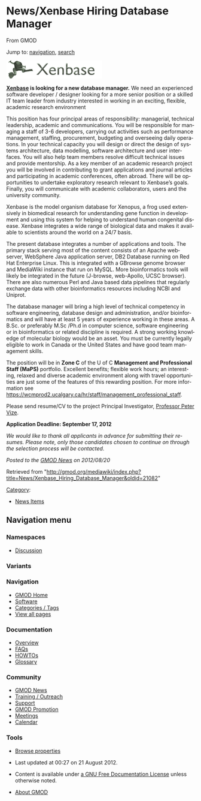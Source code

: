 <div id="mw-page-base" class="noprint">

</div>

<div id="mw-head-base" class="noprint">

</div>

<div id="content" class="mw-body" role="main">

<span id="top"></span>

<div id="mw-js-message" style="display:none;">

</div>



# <span dir="auto">News/Xenbase Hiring Database Manager</span>

<div id="bodyContent">

<div id="siteSub">

From GMOD

</div>

<div id="contentSub">

</div>

<div id="jump-to-nav" class="mw-jump">

Jump to: [navigation](#mw-navigation), [search](#p-search)

</div>

<div id="mw-content-text" class="mw-content-ltr" lang="en" dir="ltr">

<div class="floatright">

<a href="../File:XenbaseLogo.png" class="image"
title="Xenbase logo"><img
src="../../mediawiki/images/8/88/XenbaseLogo.png" width="256"
height="48" alt="Xenbase logo" /></a>

</div>

**<a href="http://www.xenbase.org" class="external text"
rel="nofollow">Xenbase</a> is looking for a new database manager.** We
need an experienced software developer / designer looking for a more
senior position or a skilled IT team leader from industry interested in
working in an exciting, flexible, academic research environment

  
This position has four principal areas of responsibility: managerial,
technical leadership, academic and communications. You will be
responsible for managing a staff of 3-6 developers, carrying out
activities such as performance management, staffing, procurement,
budgeting and overseeing daily operations. In your technical capacity
you will design or direct the design of systems architecture, data
modelling, software architecture and user interfaces. You will also help
team members resolve difficult technical issues and provide mentorship.
As a key member of an academic research project you will be involved in
contributing to grant applications and journal articles and
participating in academic conferences, often abroad. There will be
opportunities to undertake exploratory research relevant to Xenbase’s
goals. Finally, you will communicate with academic collaborators, users
and the university community.

  
Xenbase is the model organism database for Xenopus, a frog used
extensively in biomedical research for understanding gene function in
development and using this system for helping to understand human
congenital disease. Xenbase integrates a wide range of biological data
and makes it available to scientists around the world on a 24/7 basis.

  
The present database integrates a number of applications and tools. The
primary stack serving most of the content consists of an Apache
webserver, WebSphere Java application server, DB2 Database running on
Red Hat Enterprise Linux. This is integrated with a GBrowse genome
browser and MediaWiki instance that run on MySQL. More bioinformatics
tools will likely be integrated in the future (J-browse, web-Apollo,
UCSC browser). There are also numerous Perl and Java based data
pipelines that regularly exchange data with other bioinformatics
resources including NCBI and Uniprot.

  
The database manager will bring a high level of technical competency in
software engineering, database design and administration, and/or
bioinformatics and will have at least 5 years of experience working in
these areas. A B.Sc. or preferably M.Sc /Ph.d in computer science,
software engineering or in bioinformatics or related discipline is
required. A strong working knowledge of molecular biology would be an
asset. You must be currently legally eligible to work in Canada or the
United States and have good team management skills.

  
The position will be in **Zone C** of the U of C **Management and
Professional Staff (MaPS)** portfolio. Excellent benefits; flexible work
hours; an interesting, relaxed and diverse academic environment along
with travel opportunities are just some of the features of this
rewarding position. For more information see <a
href="https://wcmprod2.ucalgary.ca/hr/staff/management_professional_staff"
class="external free"
rel="nofollow">https://wcmprod2.ucalgary.ca/hr/staff/management_professional_staff</a>.

Please send resume/CV to the project Principal Investigator,
<a href="mailto:pvize@ucalgary.ca" class="external text"
rel="nofollow">Professor Peter Vize</a>.

  
**Application Deadline: September 17, 2012**

  
*We would like to thank all applicants in advance for submitting their
resumes. Please note, only those candidates chosen to continue on
through the selection process will be contacted.*

  

<div class="newsfooter">

*Posted to the [GMOD News](../GMOD_News "GMOD News") on 2012/08/20*

</div>

</div>

<div class="printfooter">

Retrieved from
"<http://gmod.org/mediawiki/index.php?title=News/Xenbase_Hiring_Database_Manager&oldid=21082>"

</div>

<div id="catlinks" class="catlinks">

<div id="mw-normal-catlinks" class="mw-normal-catlinks">

[Category](../Special:Categories "Special:Categories"):

- [News Items](../Category%3ANews_Items "Category%3ANews Items")

</div>

</div>

<div class="visualClear">

</div>

</div>

</div>

<div id="mw-navigation">

## Navigation menu

<div id="mw-head">



<div id="left-navigation">

<div id="p-namespaces" class="vectorTabs" role="navigation"
aria-labelledby="p-namespaces-label">

### Namespaces


- <span id="ca-talk"><a
  href="http://gmod.org/mediawiki/index.php?title=Talk:News/Xenbase_Hiring_Database_Manager&amp;action=edit&amp;redlink=1"
  accesskey="t"
  title="Discussion about the content page [t]">Discussion</a></span>

</div>

<div id="p-variants" class="vectorMenu emptyPortlet" role="navigation"
aria-labelledby="p-variants-label">

### 

### Variants[](#)

<div class="menu">

</div>

</div>

</div>





</div>

</div>

</div>

<div id="mw-panel">

<div id="p-logo" role="banner">

<a href="../Main_Page"
style="background-image: url(../../images/GMOD-cogs.png);"
title="Visit the main page"></a>

</div>

<div id="p-Navigation" class="portal" role="navigation"
aria-labelledby="p-Navigation-label">

### Navigation

<div class="body">

- <span id="n-GMOD-Home">[GMOD Home](../Main_Page)</span>
- <span id="n-Software">[Software](../GMOD_Components)</span>
- <span id="n-Categories-.2F-Tags">[Categories /
  Tags](../Categories)</span>
- <span id="n-View-all-pages">[View all
  pages](../Special:AllPages)</span>

</div>

</div>

<div id="p-Documentation" class="portal" role="navigation"
aria-labelledby="p-Documentation-label">

### Documentation

<div class="body">

- <span id="n-Overview">[Overview](../Overview)</span>
- <span id="n-FAQs">[FAQs](../Category%3AFAQ)</span>
- <span id="n-HOWTOs">[HOWTOs](../Category%3AHOWTO)</span>
- <span id="n-Glossary">[Glossary](../Glossary)</span>

</div>

</div>

<div id="p-Community" class="portal" role="navigation"
aria-labelledby="p-Community-label">

### Community

<div class="body">

- <span id="n-GMOD-News">[GMOD News](../GMOD_News)</span>
- <span id="n-Training-.2F-Outreach">[Training /
  Outreach](../Training_and_Outreach)</span>
- <span id="n-Support">[Support](../Support)</span>
- <span id="n-GMOD-Promotion">[GMOD Promotion](../GMOD_Promotion)</span>
- <span id="n-Meetings">[Meetings](../Meetings)</span>
- <span id="n-Calendar">[Calendar](../Calendar)</span>

</div>

</div>

<div id="p-tb" class="portal" role="navigation"
aria-labelledby="p-tb-label">

### Tools

<div class="body">


- <span id="t-smwbrowselink"><a href="../Special%3ABrowse/News-2FXenbase_Hiring_Database_Manager"
  rel="smw-browse">Browse properties</a></span>


</div>

</div>

</div>

</div>

<div id="footer" role="contentinfo">

- <span id="footer-info-lastmod">Last updated at 00:27 on 21 August
  2012.</span>
<!-- - <span id="footer-info-viewcount">5,637 page views.</span> -->
- <span id="footer-info-copyright">Content is available under
  <a href="http://www.gnu.org/licenses/fdl-1.3.html" class="external"
  rel="nofollow">a GNU Free Documentation License</a> unless otherwise
  noted.</span>

<!-- -->

- <span id="footer-places-about">[About
  GMOD](../GMOD:About "GMOD:About")</span>

<!-- -->






</div>
